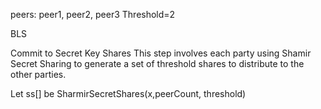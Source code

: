 peers: peer1, peer2, peer3
Threshold=2

BLS

Commit to Secret Key Shares
This step involves each party using Shamir Secret Sharing to generate a set of threshold shares to
distribute to the other parties.

Let ss[] be SharmirSecretShares(x,peerCount, threshold)
